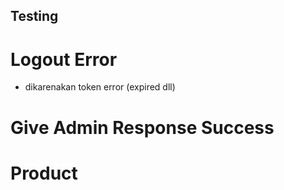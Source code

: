 ## Testing


# Logout Error
- dikarenakan token error (expired dll)

# Give Admin Response Success


# Product






